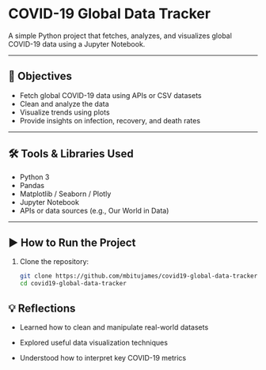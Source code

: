 # COVID-19 Global Data Tracker

A simple Python project that fetches, analyzes, and visualizes global COVID-19 data using a Jupyter Notebook.

---

## 📌 Objectives

- Fetch global COVID-19 data using APIs or CSV datasets
- Clean and analyze the data
- Visualize trends using plots
- Provide insights on infection, recovery, and death rates

---

## 🛠 Tools & Libraries Used

- Python 3
- Pandas
- Matplotlib / Seaborn / Plotly
- Jupyter Notebook
- APIs or data sources (e.g., Our World in Data)

---

## ▶ How to Run the Project

1. Clone the repository:
   ```bash
   git clone https://github.com/mbitujames/covid19-global-data-tracker.git
   cd covid19-global-data-tracker

## 💡 Reflections
- Learned how to clean and manipulate real-world datasets

- Explored useful data visualization techniques

- Understood how to interpret key COVID-19 metrics